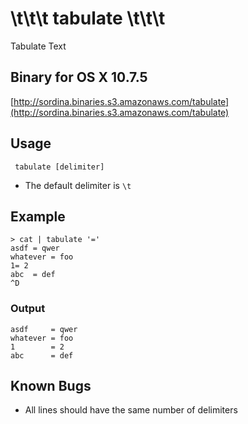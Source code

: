 # \\t\\t\\t tabulate \\t\\t\\t

Tabulate Text

## Binary for OS X 10.7.5
[http://sordina.binaries.s3.amazonaws.com/tabulate](http://sordina.binaries.s3.amazonaws.com/tabulate)

## Usage

     tabulate [delimiter]

* The default delimiter is `\t`

## Example

    > cat | tabulate '='
    asdf = qwer
    whatever = foo
    1= 2
    abc  = def
    ^D

### Output

    asdf     = qwer
    whatever = foo
    1        = 2
    abc      = def

## Known Bugs

* All lines should have the same number of delimiters
